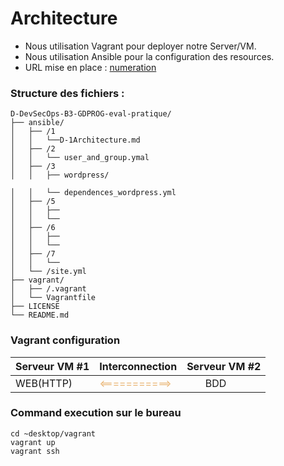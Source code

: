 # Architecture

- Nous utilisation Vagrant pour deployer notre Server/VM.
- Nous utilisation Ansible pour la configuration des resources.
- URL mise en place : [numeration](http://wwww.numeration.com)

### Structure des fichiers :
```schell
D-DevSecOps-B3-GDPROG-eval-pratique/
├── ansible/
│   ├── /1
│   │   └──D-1Architecture.md
│   ├── /2
│   │   └── user_and_group.ymal
│   ├── /3
│   │   ├── wordpress/

│   │   └── dependences_wordpress.yml
│   ├── /5
│   │   ├── 
│   │   └──
│   ├── /6
│   │   ├── 
│   │   └──
│   ├── /7
│   │   └──
│   └── /site.yml
├── vagrant/
│   ├── /.vagrant
│   └── Vagrantfile
├── LICENSE
└── README.md
```

### Vagrant configuration

| Serveur VM #1                              | Interconnection                                   | Serveur VM #2                                    |
|--------------------------------------------|---------------------------------------------------|--------------------------------------------------|
| <div style="margin: auto;">WEB(HTTP)</div> | <span style="color:#eab676" ><===========></span> | <div style="width: 50%; margin: auto;">BDD</div> |

### Command execution sur le bureau
```Shell
cd ~desktop/vagrant
vagrant up
vagrant ssh
```
